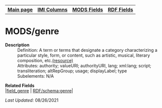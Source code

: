 <!DOCTYPE html>
<html>

<body>
<table style="width:100%">
  <tr>
    <th><a href="index.md">Main page</a></th>
	<th><a href="IMI.md">IMI Columns</a></th>
    <th><a href="MODS.md">MODS Fields</a></th>
    <th><a href="RDF.md">RDF Fields</a></th>
  </tr>
</table>



<h1>MODS/genre</h1>
<dl>
  <dt><b>Description</b></dt>
  <dd>Definition: A term or terms that designate a category characterizing a particular style, form, or content, such as artistic, musical, literary composition, etc.<a href="https://www.loc.gov/standards/mods/userguide/genre.html">(resource)</a></dd>
  <dd>Attributes:  authority; valueURI; authorityURI, lang; xml:lang; script; transliteration; altRepGroup; usage; displayLabel; type</dd>
  <dd>Subelements:  N/A</dd>
</dl>
<dl>
	<dt><b>Related Fields</b></dt>
		|<a href="field_genre.md">field_genre</a> | <a href="rdf.schema.genre.md" >RDF/schema:genre</a>|
</dl>
<p><i>Last Updated: </i>08/26/2021</p>
</body>
</html>